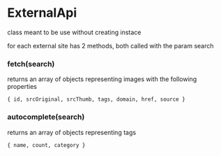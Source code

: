 # ExternalApi

class meant to be use without creating instace

for each external site has 2 methods, both called with the param search
### fetch<ExternalSiteName>(search)
returns an array of objects representing images with the following properties
```
{ id, srcOriginal, srcThumb, tags, domain, href, source }

```

### autocomplete<ExternalSiteName>(search)
returns an array of objects representing tags
```
{ name, count, category }

```

